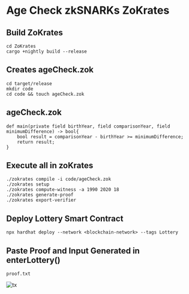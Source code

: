 # Age Check zkSNARKs ZoKrates
## Build ZoKrates

```shell
cd ZoKrates
cargo +nightly build --release
```
## Creates ageCheck.zok

```shell
cd target/release
mkdir code
cd code && touch ageCheck.zok
```

## ageCheck.zok
```shell
def main(private field birthYear, field comparisonYear, field minimumDifference) -> bool{
    bool result = comparisonYear - birthYear >= minimumDifference;
    return result;
}
```

## Execute all in zoKrates

```shell
./zokrates compile -i code/ageCheck.zok
./zokrates setup
./zokrates compute-witness -a 1990 2020 18
./zokrates generate-proof
./zokrates export-verifier
```
## Deploy Lottery Smart Contract

```shell
npx hardhat deploy --network <blockchain-network> --tags Lottery
```

## Paste Proof and Input Generated in enterLottery()

```shell
proof.txt
```

![tx](https://github.com/eludius18/zkSNARKs-ZoKrates-ageCheck/blob/main/tx.png)
